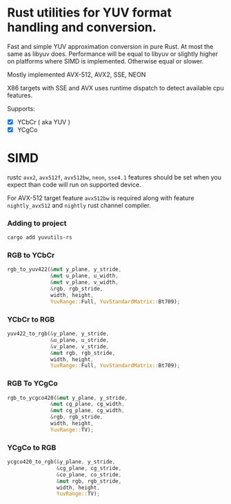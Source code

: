 # Rust utilities for YUV format handling and conversion.

Fast and simple YUV approximation conversion in pure Rust. At most the same as libyuv does. Performance will be equal to libyuv or slightly higher on platforms where SIMD is implemented. Otherwise equal or slower. 

Mostly implemented AVX-512, AVX2, SSE, NEON

X86 targets with SSE and AVX uses runtime dispatch to detect available cpu features.

Supports:
- [x] YCbCr ( aka YUV )
- [x] YCgCo

# SIMD

rustc `avx2`, `avx512f`, `avx512bw`, `neon`, `sse4.1` features should be set when you expect than code will run on supported device.

For AVX-512 target feature `avx512bw` is required along with feature `nightly_avx512` and `nightly` rust channel compiler.

### Adding to project

```bash
cargo add yuvutils-rs
```

### RGB to YCbCr

```rust
rgb_to_yuv422(&mut y_plane, y_stride,
              &mut u_plane, u_width,
              &mut v_plane, v_width,
              &rgb, rgb_stride,
              width, height, 
              YuvRange::Full, YuvStandardMatrix::Bt709);
```

### YCbCr to RGB

```rust
yuv422_to_rgb(&y_plane, y_stride, 
              &u_plane, u_stride,
              &v_plane, v_stride,
              &mut rgb, rgb_stride,
              width, height, 
              YuvRange::Full, YuvStandardMatrix::Bt709);
```

### RGB To YCgCo

```rust
rgb_to_ycgco420(&mut y_plane, y_stride,
              &mut cg_plane, cg_width,
              &mut cg_plane, cg_width,
              &rgb, rgb_stride,
              width, height, 
              YuvRange::TV);
```

### YCgCo to RGB

```rust
ycgco420_to_rgb(&y_plane, y_stride, 
                &cg_plane, cg_stride,
                &co_plane, co_stride,
                &mut rgb, rgb_stride,
                width, height, 
                YuvRange::TV);
```
